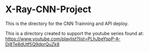 # X-Ray-CNN-Project

This is the directory for the CNN Trainning and API deploy.

This is a directory created to support the youtube series found at: https://www.youtube.com/playlist?list=PLhJbeYspP-A-Dj8Te8dUtf5Q9dprQuZk8
